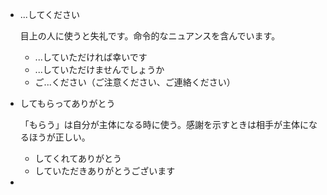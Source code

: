 * ...してください

  目上の人に使うと失礼です。命令的なニュアンスを含んでいます。

  * ...していただければ幸いです
  * ...していただけませんでしょうか
  * ご...ください（ご注意ください、ご連絡ください）

* してもらってありがとう

  「もらう」は自分が主体になる時に使う。感謝を示すときは相手が主体になるほうが正しい。

  * してくれてありがとう
  * していただきありがとうございます

* 

